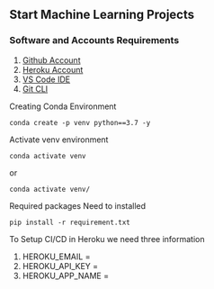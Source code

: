 ## Start Machine Learning Projects

### Software and Accounts Requirements

1. [Github Account](https://github.com/)
2. [Heroku Account](https://id.heroku.com/login)
3. [VS Code IDE](https://code.visualstudio.com/download)
4. [Git CLI ](https://git-scm.com/downloads)


Creating Conda Environment
```
conda create -p venv python==3.7 -y
```

Activate venv environment
```
conda activate venv
```
or
```
conda activate venv/
```

Required packages Need to installed
```
pip install -r requirement.txt
```

To Setup CI/CD in Heroku we need three information 

1. HEROKU_EMAIL = 
2. HEROKU_API_KEY = 
3. HEROKU_APP_NAME = 
